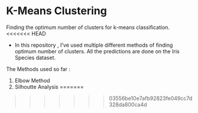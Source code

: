 # K-Means Clustering
Finding the optimum number of clusters for k-means classification.
<<<<<<< HEAD

 - In this repository , I've used multiple different methods of finding optimum number of clusters. All the predictions are done on the Iris Species dataset.

The Methods used so far :
1. Elbow Method
2. Silhoutte Analysis
=======
>>>>>>> 03556be10e7afb92823fe049cc7d328da800ca4d
